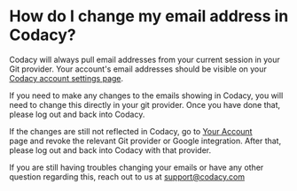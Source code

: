 # How do I change my email address in Codacy?

Codacy will always pull email addresses from your current session in
your Git provider. Your account's email addresses should be visible on
your [Codacy account settings page](https://www.codacy.com/account). 

If you need to make any changes to the emails showing in Codacy, you
will need to change this directly in your git provider. Once you have
done that, please log out and back into Codacy.

If the changes are still not reflected in Codacy, go to [Your
Account](https://www.codacy.com/account) page and revoke the relevant
Git provider or Google integration. After that, please log out and back
into Codacy with that provider.

If you are still having troubles changing your emails or have any other
question regarding this, reach out to us at <support@codacy.com>

 

